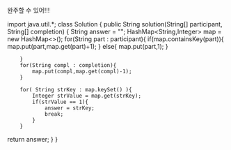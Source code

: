 완주할 수 있어!!!

import java.util.*;
class Solution {
    public String solution(String[] participant, String[] completion) {
        String answer = "";
        HashMap<String,Integer> map = new HashMap<>();
        for(String part : participant){
            if(map.containsKey(part)){
                map.put(part,map.get(part)+1);
            }
            else{
                 map.put(part,1);
            }

        }
        for(String compl : completion){
            map.put(compl,map.get(compl)-1);
        }

        for( String strKey : map.keySet() ){
            Integer strValue = map.get(strKey);
            if(strValue == 1){
                answer = strKey;
                break;
            }
        }
return answer;
    }
}